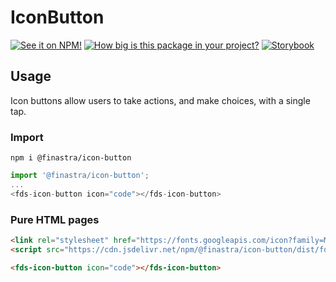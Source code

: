 # IconButton

[![See it on NPM!](https://img.shields.io/npm/v/@finastra/icon-button?style=for-the-badge)](https://www.npmjs.com/package/@finastra/icon-button)
[![How big is this package in your project?](https://img.shields.io/bundlephobia/minzip/@finastra/icon-button?style=for-the-badge)](https://bundlephobia.com/result?p=@finastra/icon-button')
[![Storybook](https://shields.io/badge/-Play%20with%20this%20web%20component-2a0481?logo=storybook&style=for-the-badge)](https://finastra.github.io/finastra-design-system/?path=/story/actions-icon-button--default)

## Usage

Icon buttons allow users to take actions, and make choices, with a single tap.

### Import

```
npm i @finastra/icon-button
```

```ts
import '@finastra/icon-button';
...
<fds-icon-button icon="code"></fds-icon-button>
```

### Pure HTML pages

```html
<link rel="stylesheet" href="https://fonts.googleapis.com/icon?family=Material+Icons" />
<script src="https://cdn.jsdelivr.net/npm/@finastra/icon-button/dist/fds-icon-button.js"></script>

<fds-icon-button icon="code"></fds-icon-button>
```
